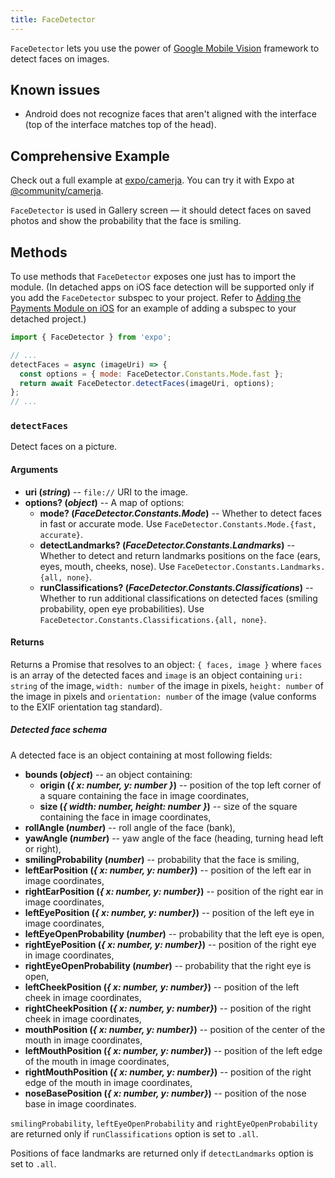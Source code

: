 ```yaml
---
title: FaceDetector
---
```


`FaceDetector` lets you use the power of [Google Mobile Vision](https://developers.google.com/vision/face-detection-concepts) framework to detect faces on images.

## Known issues

- Android does not recognize faces that aren't aligned with the interface (top of the interface matches top of the head).

## Comprehensive Example

Check out a full example at [expo/camerja](https://github.com/expo/camerja). You can try it with Expo at [@community/camerja](https://expo.io/@community/camerja).

`FaceDetector` is used in Gallery screen — it should detect faces on saved photos and show the probability that the face is smiling.

## Methods

To use methods that `FaceDetector` exposes one just has to import the module. (In detached apps on iOS face detection will be supported only if you add the `FaceDetector` subspec to your project. Refer to [Adding the Payments Module on iOS]('../payments.md') for an example of adding a subspec to your detached project.)

```javascript
import { FaceDetector } from 'expo';

// ...
detectFaces = async (imageUri) => {
  const options = { mode: FaceDetector.Constants.Mode.fast };
  return await FaceDetector.detectFaces(imageUri, options);
};
// ...
```

### `detectFaces`

Detect faces on a picture.

#### Arguments

- **uri (_string_)** -- `file://` URI to the image.
- **options? (_object_)** -- A map of options:
  - **mode? (_FaceDetector.Constants.Mode_)** -- Whether to detect faces in fast or accurate mode. Use `FaceDetector.Constants.Mode.{fast, accurate}`.
  - **detectLandmarks? (_FaceDetector.Constants.Landmarks_)** -- Whether to detect and return landmarks positions on the face (ears, eyes, mouth, cheeks, nose). Use `FaceDetector.Constants.Landmarks.{all, none}`.
  - **runClassifications? (_FaceDetector.Constants.Classifications_)** -- Whether to run additional classifications on detected faces (smiling probability, open eye probabilities). Use `FaceDetector.Constants.Classifications.{all, none}`.

#### Returns

Returns a Promise that resolves to an object: `{ faces, image }` where `faces` is an array of the detected faces and `image` is an object containing `uri: string` of the image, `width: number` of the image in pixels, `height: number` of the image in pixels and `orientation: number` of the image (value conforms to the EXIF orientation tag standard).

##### Detected face schema

A detected face is an object containing at most following fields:

- **bounds (_object_)** -- an object containing:
  - **origin (_{ x: number, y: number }_)** -- position of the top left corner of a square containing the face in image coordinates,
  - **size (_{ width: number, height: number }_)** -- size of the square containing the face in image coordinates,
- **rollAngle (_number_)** -- roll angle of the face (bank),
- **yawAngle (_number_)** -- yaw angle of the face (heading, turning head left or right),
- **smilingProbability (_number_)** -- probability that the face is smiling,
- **leftEarPosition (_{ x: number, y: number}_)** -- position of the left ear in image coordinates,
- **rightEarPosition (_{ x: number, y: number}_)** -- position of the right ear in image coordinates,
- **leftEyePosition (_{ x: number, y: number}_)** -- position of the left eye in image coordinates,
- **leftEyeOpenProbability (_number_)** -- probability that the left eye is open,
- **rightEyePosition (_{ x: number, y: number}_)** -- position of the right eye in image coordinates,
- **rightEyeOpenProbability (_number_)** -- probability that the right eye is open,
- **leftCheekPosition (_{ x: number, y: number}_)** -- position of the left cheek in image coordinates,
- **rightCheekPosition (_{ x: number, y: number}_)** -- position of the right cheek in image coordinates,
- **mouthPosition (_{ x: number, y: number}_)** -- position of the center of the mouth in image coordinates,
- **leftMouthPosition (_{ x: number, y: number}_)** -- position of the left edge of the mouth in image coordinates,
- **rightMouthPosition (_{ x: number, y: number}_)** -- position of the right edge of the mouth in image coordinates,
- **noseBasePosition (_{ x: number, y: number}_)** -- position of the nose base in image coordinates.

`smilingProbability`, `leftEyeOpenProbability` and `rightEyeOpenProbability` are returned only if `runClassifications` option is set to `.all`.

Positions of face landmarks are returned only if `detectLandmarks` option is set to `.all`.
